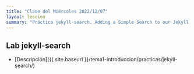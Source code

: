 ```yaml
---
title: "Clase del Miércoles 2022/12/07"
layout: leccion
summary: "Práctica jekyll-search. Adding a Simple Search to our Jekyll Site"
---
```


## Lab jekyll-search

* [Descripción]({{ site.baseurl }}/tema1-introduccion/practicas/jekyll-search/)